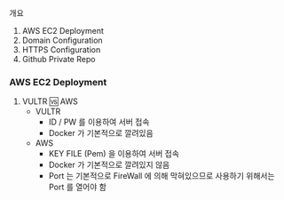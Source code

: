 개요

1. AWS EC2 Deployment
2. Domain Configuration
3. HTTPS Configuration
4. Github Private Repo



### AWS EC2 Deployment

1. VULTR 🆚 AWS
   - VULTR
     - ID / PW 를 이용하여 서버 접속
     - Docker 가 기본적으로 깔려있음
   - AWS
     - KEY FILE (Pem) 을 이용하여 서버 접속
     - Docker 가 기본적으로 깔려있지 않음
     - Port 는 기본적으로 FireWall 에 의해 막혀있으므로 사용하기 위해서는 Port 를 열어야 함
